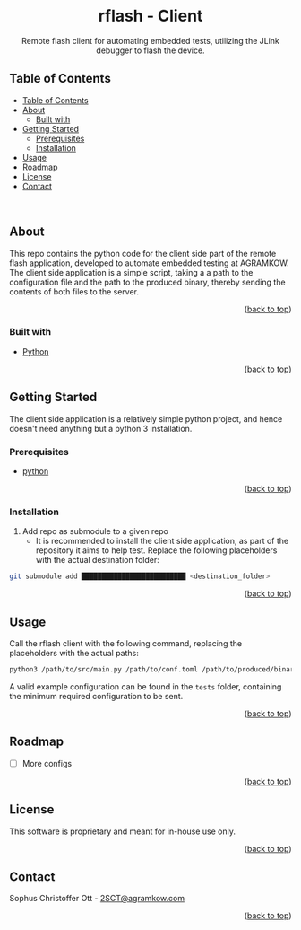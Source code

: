 <!--
**** README template for internal AGRAMKOW usage.
-->
<a name="readme-top"></a>

<!-- PROJECT LOGO / TITLE -->
<br/>
<div align="center">
  <h1 align="center">rflash - Client</h1>

  <p align="center">
    Remote flash client for automating embedded tests, utilizing the JLink debugger to flash the device.
  </p>
</div>



<!-- TABLE OF CONTENTS -->
## Table of Contents
- [Table of Contents](#table-of-contents)
- [About](#about)
  - [Built with](#built-with)
- [Getting Started](#getting-started)
  - [Prerequisites](#prerequisites)
  - [Installation](#installation)
- [Usage](#usage)
- [Roadmap](#roadmap)
- [License](#license)
- [Contact](#contact)

<br/>


<!-- ABOUT THE PROJECT -->
## About
This repo contains the python code for the client side part of the remote flash application, developed to automate embedded testing at AGRAMKOW.
The client side application is a simple script, taking a a path to the configuration file and the path to the produced binary, thereby sending the contents of both files to the server. 

<p align="right">(<a href="#readme-top">back to top</a>)</p>



### Built with

* [Python](https://www.python.org/)

<p align="right">(<a href="#readme-top">back to top</a>)</p>



<!-- GETTING STARTED -->
## Getting Started
The client side application is a relatively simple python project, and hence doesn't need anything but a python 3 installation.

### Prerequisites

* [python](https://www.python.org/)

<p align="right">(<a href="#readme-top">back to top</a>)</p>

### Installation
1. Add repo as submodule to a given repo
    - It is recommended to install the client side application, as part of the repository it aims to help test. Replace the following placeholders with the actual destination folder:
``` sh
git submodule add ██████████████████████████ <destination_folder>
```

<p align="right">(<a href="#readme-top">back to top</a>)</p>



<!-- USAGE EXAMPLES -->
## Usage
Call the rflash client with the following command, replacing the placeholders with the actual paths:
``` sh
python3 /path/to/src/main.py /path/to/conf.toml /path/to/produced/binary
```

A valid example configuration can be found in the `tests` folder, containing the minimum required configuration to be sent.

<p align="right">(<a href="#readme-top">back to top</a>)</p>



<!-- ROADMAP -->
## Roadmap

- [ ] More configs

<p align="right">(<a href="#readme-top">back to top</a>)</p>



<!-- LICENSE -->
## License

This software is proprietary and meant for in-house use only.

<p align="right">(<a href="#readme-top">back to top</a>)</p>



<!-- CONTACT -->
## Contact

Sophus Christoffer Ott - 2SCT@agramkow.com

<p align="right">(<a href="#readme-top">back to top</a>)</p>